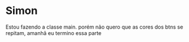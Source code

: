 # Simon

Estou fazendo a classe main.
porém não quero que as cores dos btns se repitam, amanhã eu termino essa parte

